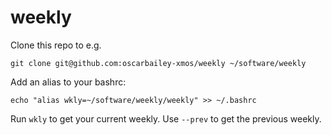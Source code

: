 # weekly

Clone this repo to e.g. 
```
git clone git@github.com:oscarbailey-xmos/weekly ~/software/weekly
```

Add an alias to your bashrc:
```
echo "alias wkly=~/software/weekly/weekly" >> ~/.bashrc
```

Run `wkly` to get your current weekly.
Use `--prev` to get the previous weekly.
